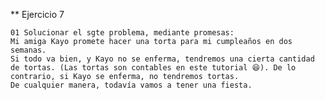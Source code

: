 ** Ejercicio 7

    01 Solucionar el sgte problema, mediante promesas:
    Mi amiga Kayo promete hacer una torta para mi cumpleaños en dos semanas.
    Si todo va bien, y Kayo no se enferma, tendremos una cierta cantidad de tortas. (Las tortas son contables en este tutorial 😆). De lo contrario, si Kayo se enferma, no tendremos tortas.
    De cualquier manera, todavía vamos a tener una fiesta.